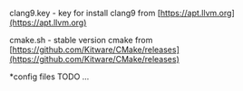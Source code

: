 clang9.key - key for install clang9 from [https://apt.llvm.org](https://apt.llvm.org)

cmake.sh - stable version cmake from [https://github.com/Kitware/CMake/releases](https://github.com/Kitware/CMake/releases)

*config files
TODO
...
